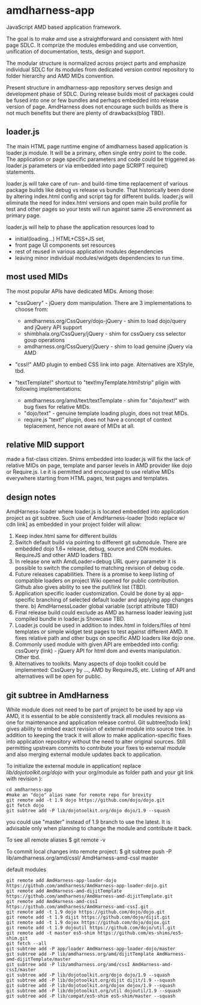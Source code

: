 amdharness-app
==============

JavaScript AMD based application framework.

The goal is to make amd use a straightforward and consistent with html page SDLC.
It comprize the modules embedding and use convention, unification of documentation, tests, design and support.

The modular structure is normalized across project parts and emphasize individual SDLC for its modules
from dedicated version control repository to folder hierarchy and AMD MIDs convention.

Present structure in amdharness-app repository serves design and development phase of SDLC.
During release builds most of packages could be fused into one or few bundles and perhaps embedded into release version
of page. AmdHarness does not encourage such builds as there is not much benefits but there are plenty of drawbacks(blog TBD).

loader.js
---------

The main HTML page runtime engine of amdharness based application is loader.js module. It will be a primary, often single entry
point to the code. The application or page specific parameters and code could be triggered as loader.js parameters or via
embedded into page SCRIPT require() statements.

loader.js will take care of run- and build-time time replacement of various package builds like debug vs release vs bundle.
That historically been done by altering index.html config and script tag for different builds.
loader.js will eliminate the need for index.html versions and open main build profile for test and other pages so your
tests will run against same JS environment as primary page.

loader.js will help to phase the application resources load to
- initial(loading...) HTML+CSS+JS set,
- front page UI components set resources
- rest of reused in various application modules dependencies
- leaving minor individual modules/widgets dependencies to run time.

most used MIDs
--------------
The most popular APIs have dedicated MIDs. Among those:
* "cssQuery" - jQuery dom manipulation. There are 3 implementations to choose from:
	- amdharness.org/CssQuery/dojo-jQuery - shim to load dojo/query and jQuery API support
	- shimbhala.org/CssQuery/jQuery - shim for cssQuery css selector goup operations
	- amdharness.org/CssQuery/jQuery - shim to load genuine jQuery via AMD

* "cssI!" AMD plugin to embed CSS link into page. Alternatives are XStyle, tbd.

* "textTemplate!" shortcut to "text!myTemplate.html!strip" pligin with following implementations:
	- amdharness.org/amd/text/textTemplate - shim for "dojo/text!" with bug fixes for relative MIDs.
	- "dojo/text" - genuine template loading plugin, does not treat MIDs.
	- require.js "text!" plugin, does not have a concept of context teplacement, hence not aware of MIDs at all.


## relative MID support

made a fist-class citizen. Shims embedded into loader.js will fix the lack of relative MIDs on page, template and
parser levels in AMD provider like dojo or Require.js.
I.e it is permitted and encouraged to use relative MIDs everywhere starting from HTML pages, test pages and templates.

## design notes

AmdHarness-loader where loader.js is located embedded into application project as git subtree.
Such use of AmdHarness-loader [todo replace w/ cdn link] as embedded in your project folder will allow:
1. Keep index.html same for different builds
2. Switch default build via pointing to different git submodule. There are embedded dojo 1.6+ release, debug, source and CDN modules. RequireJS and other  AMD loaders TBD.
3. In release one with AmdLoader=debug URL query parameter it is possible to switch the compiled to matching revision of debug code.
4. Future releases capabilities. There is a promise to keep listing of compatible loaders on project Wiki opened for public contribution. Github also gives ability to see the pull/link list (TBD).
5. Application specific loader customization.  Could be done by
a) app-specific branching of selected default loader and applying app changes there.
b) AmdHarnessLoader global  variable (script attribute TBD)
6. Final release build could exclude as AMD as harness loader leaving just compiled bundle in loader.js Showcase TBD.
7. Loader.js could be used in addition to index.html in folders/files of html templates or simple widget test pages to test against different AMD. It fixes relative path and other bugs on specific AMD loaders like dojo one.
8. Commonly used module with given API are embedded into config: cssQuery (link) - jQuery API for html dom and events manipulation. Other tbd.
9. Alternatives to toolkits. Many aspects of dojo toolkit could be implemented: CssQuery by ..., AMD by RequireJS, etc. Listing of API and alternatives will be open for public.


git subtree in AmdHarness
-------------------------
While module does not need to be part of project to be used by app via AMD, it is essential to be able consistently track
all modules revisions as one for maintenance and application release control.
Git subtree[todo link] gives ability to embed exact
revision of external module into source tree. In addition to keeping the track it will allow to make application-specific
fixes into application repository without the need to alter original sources. Still permitting upstream commits to
contribute your fixes to external module and also merging external module updates back to application.

To initialize the external module in application( replace <var>lib/dojotoolkit.org/dojo</var> with your org/module as folder path and your git link with revision ):

```Shell
cd amdharness-app
#make an "dojo" alias name for remote repo for brevity
git remote add -t 1.9 dojo https://github.com/dojo/dojo.git
git fetch dojo
git subtree add -P lib/dojotoolkit.org/dojo dojo/1.9 --squash
```

you could use "master" instead of 1.9 branch to use the latest. It is advisable only when planning to change the module
and contribute it back.

To see all remote aliases
	$ git remote -v

To commit local changes into remote project:
	$ git subtree push -P lib/amdharness.org/amd/cssI/ AmdHarness-amd-cssI master

default modules
```Shell
git remote add AmdHarness-app-loader-dojo https://github.com/amdharness/AmdHarness-app-loader-dojo.git
git remote add AmdHarness-amd-dijitTemplate https://github.com/amdharness/AmdHarness-amd-dijitTemplate.git
git remote add AmdHarness-amd-cssI https://github.com/amdharness/AmdHarness-amd-cssI.git
git remote add -t 1.9 dojo https://github.com/dojo/dojo.git
git remote add -t 1.9 dijit https://github.com/dojo/dijit.git
git remote add -t 1.9 dojox https://github.com/dojo/dojox.git
git remote add -t 1.9 dojoutil https://github.com/dojo/util.git
git remote add -t master es5-shim https://github.com/es-shims/es5-shim.git
git fetch --all
git subtree add -P app/loader AmdHarness-app-loader-dojo/master
git subtree add -P lib/amdharness.org/amd/dijitTemplate AmdHarness-amd-dijitTemplate/master
git subtree add -P lib/amdharness.org/amd/cssI AmdHarness-amd-cssI/master
git subtree add -P lib/dojotoolkit.org/dojo dojo/1.9 --squash
git subtree add -P lib/dojotoolkit.org/dijit dijit/1.9 --squash
git subtree add -P lib/dojotoolkit.org/dojox dojox/1.9 --squash
git subtree add -P lib/dojotoolkit.org/util dojoutil/1.9 --squash
git subtree add -P lib/compat/es5-shim es5-shim/master --squash
```


